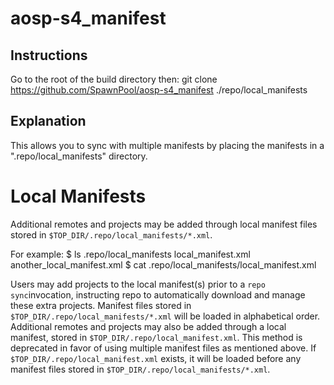 aosp-s4_manifest
================

Instructions
-------------------
Go to the root of the build directory then:
git clone https://github.com/SpawnPool/aosp-s4_manifest ./repo/local_manifests


Explanation
-------------------
This allows you to sync with multiple manifests by placing the manifests in a ".repo/local_manifests" directory.



Local Manifests
===============
Additional remotes and projects may be added through local manifest files stored in `$TOP_DIR/.repo/local_manifests/*.xml`.
 
For example:
$ ls .repo/local_manifests
  local_manifest.xml
  another_local_manifest.xml
$ cat .repo/local_manifests/local_manifest.xml 
<?xml version="1.0" encoding="UTF-8"?>
<manifest>
   <project path="manifest" name="tools/manifest" />
   <project path="platform-manifest" name="platform/manifest" />
</manifest>
 
Users may add projects to the local manifest(s) prior to a `repo sync`invocation, instructing repo to automatically download and manage these extra projects.
Manifest files stored in `$TOP_DIR/.repo/local_manifests/*.xml` will be loaded in alphabetical order. Additional remotes and projects may also be added through a local
manifest, stored in `$TOP_DIR/.repo/local_manifest.xml`. This method is deprecated in favor of using multiple manifest files as mentioned above.
If `$TOP_DIR/.repo/local_manifest.xml` exists, it will be loaded before any manifest files stored in `$TOP_DIR/.repo/local_manifests/*.xml`.
